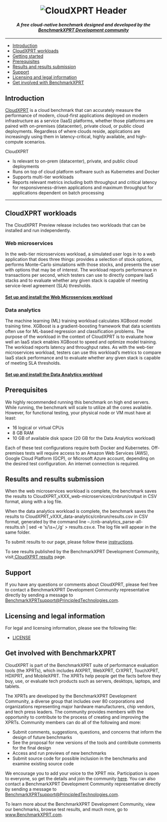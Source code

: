 <h1 align="center"><img src="https://github.com/BenchmarkXPRT/CloudXPRT-working-space/blob/master/CloudXPRT-header.png" alt="CloudXPRT Header" /></h1>
<h4 align="center">
  <i>
    A free cloud-native benchmark designed and developed by the
  <a href="https://www.principledtechnologies.com/benchmarkxprt/">BenchmarkXPRT Development community</a>
   </i>
</h4>

<hr>

- [Introduction](#Introduction)
- [CloudXPRT workloads](#CloudXPRT-workloads)
- [Getting started](#Getting-started)
- [Prerequisites](#Prerequisites)
- [Results and results submission](#Results-and-results-submission)
- [Support](#Support)
- [Licensing and legal information](#Licensing-and-legal-information)
- [Get involved with BenchmarkXPRT](#Get-involved-with-BenchmarkXPRT)

## Introduction
[CloudXPRT](https://www.principledtechnologies.com/benchmarkxprt/cloudxprt/) is a cloud benchmark that can accurately measure the performance of modern, cloud-first applications deployed on modern infrastructure as a service (IaaS) platforms, whether those platforms are paired with on-premises (datacenter), private cloud, or public cloud deployments. Regardless of where clouds reside, applications are increasingly using them in latency-critical, highly available, and high-compute scenarios.

CloudXPRT
* Is relevant to on-prem (datacenter), private, and public cloud deployments
* Runs on top of cloud platform software such as Kubernetes and Docker
* Supports multi-tier workloads
* Reports relevant metrics including both throughput and critical latency for responsiveness-driven applications and maximum throughput for applications dependent on batch processing

----
## CloudXPRT workloads
The CloudXPRT Preview release includes two workloads that can be installed and run independently.

### Web microservices
In the web-tier microservices workload, a simulated user logs in to a web application that does three things: provides a selection of stock options, performs Monte-Carlo simulations with those stocks, and presents the user with options that may be of interest. The workload reports performance in transactions per second, which testers can use to directly compare IaaS stacks and to evaluate whether any given stack is capable of meeting service-level agreement (SLA) thresholds.

#### [Set up and install the Web Microservices workload](web-microservices)

### Data analytics
The machine learning (ML) training workload calculates XGBoost model training time. XGBoost is a gradient-boosting framework  that data scientists often use for ML-based regression and classification problems. The purpose of the workload in the context of CloudXPRT is to evaluate how well an IaaS stack enables XGBoost to speed and optimize model training. The workload reports latency and throughput rates. As with the web-tier microservices workload, testers can use this workload’s metrics to compare IaaS stack performance and to evaluate whether any given stack is capable of meeting SLA thresholds.

#### [Set up and install the Data Analytics workload](data-analytics/README.md)

## Prerequisites
We highly recommended running this benchmark on high end servers. While running, the benchmark will scale to utilize all the cores available. However, for functional testing, your physical node or VM must have at least:
* 16 logical or virtual CPUs
* 8 GB RAM
* 10 GB of available disk space (20 GB for the Data Analytics workload)

Each of these test configurations require both Docker and Kubernetes.
Off-premises tests will require access to an Amazon Web Services (AWS), Google Cloud Platform (GCP), or Microsoft Azure account, depending on the desired test configuration.
An internet connection is required.

## Results and results submission
When the web microservices workload is complete, the benchmark saves the results to CloudXPRT_vXXX_web-microservices/cnbrun/output in CSV format, along with a log file.

When the data analytics workload is complete, the benchmark saves the results to CloudXPRT_vXXX_data-analytics/cnbrun/results.csv in CSV format, generated by the command line –./cnb-analytics_parse-all-results.sh | sed -e 's/\s\+/,/g' > results.csv.e. The log file will appear in the same folder.

To submit results to our page, please follow these [instructions](https://www.principledtechnologies.com/benchmarkxprt/cloudxprt/2020/submit-results.php).

To see results published by the BenchmarkXPRT Development Community, visit[ CloudXPRT results](https://www.principledtechnologies.com/benchmarkxprt/cloudxprt/2020/results) page.

## Support
If you have any questions or comments about CloudXPRT, please feel free to contact a BenchmarkXPRT Development Community representative directly by sending a message to BenchmarkXPRTsupport@PrincipledTechnologies.com.

## Licensing and legal information

For legal and licensing information, please see the following file:

* [LICENSE](https://github.com/BenchmarkXPRT/CloudXPRT/blob/master/LICENSE.txt)

## Get involved with BenchmarkXPRT
CloudXPRT is part of the BenchmarkXPRT suite of performance evaluation tools (the XPRTs), which includes AIXPRT, WebXPRT, CrXPRT, TouchXPRT, HDXPRT, and MobileXPRT. The XPRTs help people get the facts before they buy, use, or evaluate tech products such as servers, desktops, laptops, and tablets.

The XPRTs are developed by the BenchmarkXPRT Development Community, a diverse group that includes over 80 corporations and organizations representing major hardware manufacturers, chip vendors, and tech press leaders. The community provides members with the opportunity to contribute to the process of creating and improving the XPRTs. Community members can do all of the following and more:
* Submit comments, suggestions, questions, and concerns that inform the design of future benchmarks
* See the proposal for new versions of the tools and contribute comments for the final design
* Access and run previews of new benchmarks
* Submit source code for possible inclusion in the benchmarks and examine existing source code

We encourage you to add your voice to the XPRT mix. Participation is open to everyone, so get the details and join the community [here](https://www.principledtechnologies.com/benchmarkxprt/forum/register.php). You can also contact a BenchmarkXPRT Development Community representative directly by sending a message to BenchmarkXPRTsupport@PrincipledTechnologies.com.

To learn more about the BenchmarkXPRT Development Community, view our benchmarks, browse test results, and much more, go to www.BenchmarkXPRT.com.
